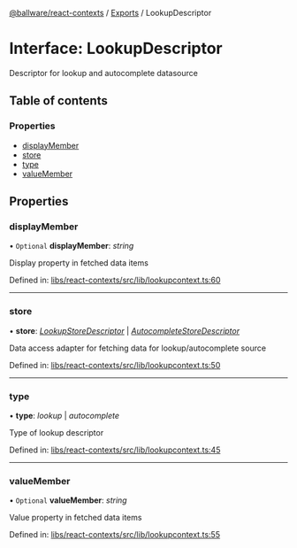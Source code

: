 [@ballware/react-contexts](../README.md) / [Exports](../modules.md) / LookupDescriptor

# Interface: LookupDescriptor

Descriptor for lookup and autocomplete datasource

## Table of contents

### Properties

- [displayMember](lookupdescriptor.md#displaymember)
- [store](lookupdescriptor.md#store)
- [type](lookupdescriptor.md#type)
- [valueMember](lookupdescriptor.md#valuemember)

## Properties

### displayMember

• `Optional` **displayMember**: *string*

Display property in fetched data items

Defined in: [libs/react-contexts/src/lib/lookupcontext.ts:60](https://github.com/ballware/ballware-client/blob/61bbbf8/libs/react-contexts/src/lib/lookupcontext.ts#L60)

___

### store

• **store**: [*LookupStoreDescriptor*](lookupstoredescriptor.md) \| [*AutocompleteStoreDescriptor*](autocompletestoredescriptor.md)

Data access adapter for fetching data for lookup/autocomplete source

Defined in: [libs/react-contexts/src/lib/lookupcontext.ts:50](https://github.com/ballware/ballware-client/blob/61bbbf8/libs/react-contexts/src/lib/lookupcontext.ts#L50)

___

### type

• **type**: *lookup* \| *autocomplete*

Type of lookup descriptor

Defined in: [libs/react-contexts/src/lib/lookupcontext.ts:45](https://github.com/ballware/ballware-client/blob/61bbbf8/libs/react-contexts/src/lib/lookupcontext.ts#L45)

___

### valueMember

• `Optional` **valueMember**: *string*

Value property in fetched data items

Defined in: [libs/react-contexts/src/lib/lookupcontext.ts:55](https://github.com/ballware/ballware-client/blob/61bbbf8/libs/react-contexts/src/lib/lookupcontext.ts#L55)
